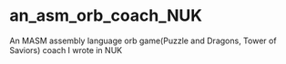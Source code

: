 # an_asm_orb_coach_NUK
An MASM assembly language orb game(Puzzle and Dragons, Tower of Saviors) coach I wrote in NUK
